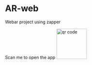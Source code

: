 # AR-web
Webar project using zapper

Scan me to open the app
<img width="100" alt="qr code" src="https://github.com/razi24/AR-web/assets/96378236/be2e6e2f-15a7-49c5-a10e-404cf7f52c68">

